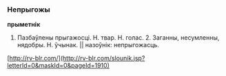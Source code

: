### Непрыгожы
**прыметнік**

1. Пазбаўлены прыгажосці. Н. твар. Н. голас. 2. Заганны, несумленны, нядобры. Н. ўчынак. || назоўнік: непрыгожасць.

<a rel="author">[http://rv-blr.com/](http://rv-blr.com/slounik.jsp?letterId=0&maskId=0&pageId=1910)</a>
